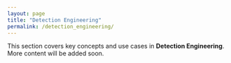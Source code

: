 ```yaml
---
layout: page
title: "Detection Engineering"
permalink: /detection_engineering/
---
```


This section covers key concepts and use cases in **Detection Engineering**.
More content will be added soon.
